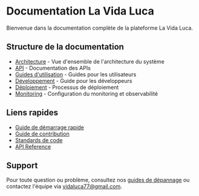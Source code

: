 # Documentation La Vida Luca

Bienvenue dans la documentation complète de la plateforme La Vida Luca.

## Structure de la documentation

- [Architecture](./architecture/README.md) - Vue d'ensemble de l'architecture du système
- [API](./api/README.md) - Documentation des APIs
- [Guides d'utilisation](./guides/README.md) - Guides pour les utilisateurs
- [Développement](./development/README.md) - Guide pour les développeurs
- [Déploiement](./deployment/README.md) - Processus de déploiement
- [Monitoring](./monitoring/README.md) - Configuration du monitoring et observabilité

## Liens rapides

- [Guide de démarrage rapide](./guides/quick-start.md)
- [Guide de contribution](./development/contributing.md)
- [Standards de code](./development/code-standards.md)
- [API Reference](./api/reference.md)

## Support

Pour toute question ou problème, consultez nos [guides de dépannage](./guides/troubleshooting.md) ou contactez l'équipe via [vidaluca77@gmail.com](mailto:vidaluca77@gmail.com).